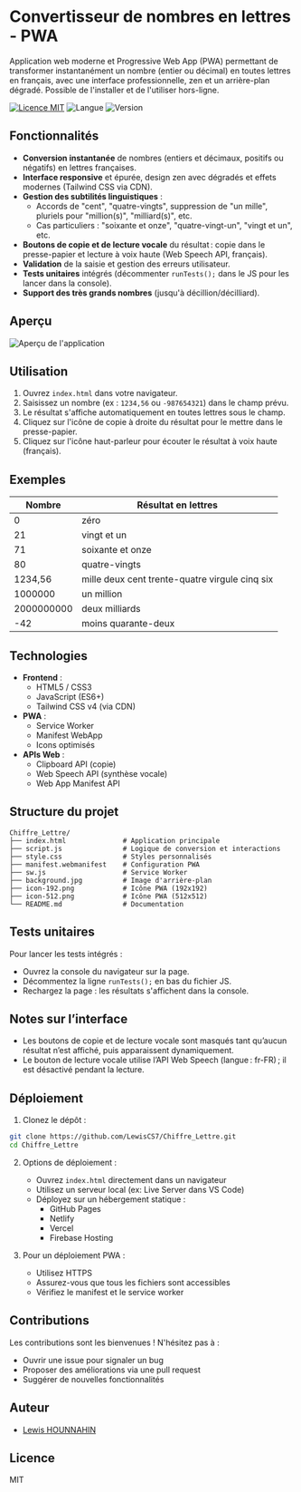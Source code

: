 # Convertisseur de nombres en lettres - PWA

Application web moderne et Progressive Web App (PWA) permettant de transformer instantanément un nombre (entier ou décimal) en toutes lettres en français, avec une interface professionnelle, zen et un arrière-plan dégradé. Possible de l'installer et de l'utiliser hors-ligne.

[![Licence MIT](https://img.shields.io/badge/licence-MIT-blue.svg)](LICENSE)
![Langue](https://img.shields.io/badge/langue-Fran%C3%A7ais-blue)
![Version](https://img.shields.io/badge/version-1.0.0-green)
  

## Fonctionnalités

- **Conversion instantanée** de nombres (entiers et décimaux, positifs ou négatifs) en lettres françaises.
- **Interface responsive** et épurée, design zen avec dégradés et effets modernes (Tailwind CSS via CDN).
- **Gestion des subtilités linguistiques** :
  - Accords de "cent", "quatre-vingts", suppression de "un mille", pluriels pour "million(s)", "milliard(s)", etc.
  - Cas particuliers : "soixante et onze", "quatre-vingt-un", "vingt et un", etc.
- **Boutons de copie et de lecture vocale** du résultat : copie dans le presse-papier et lecture à voix haute (Web Speech API, français).
- **Validation** de la saisie et gestion des erreurs utilisateur.
- **Tests unitaires** intégrés (décommenter `runTests();` dans le JS pour les lancer dans la console).
- **Support des très grands nombres** (jusqu'à décillion/décilliard).

## Aperçu

![Aperçu de l'application](Capture_d'écran.png)

## Utilisation

1. Ouvrez `index.html` dans votre navigateur.
2. Saisissez un nombre (ex : `1234,56` ou `-987654321`) dans le champ prévu.
3. Le résultat s'affiche automatiquement en toutes lettres sous le champ.
4. Cliquez sur l'icône de copie à droite du résultat pour le mettre dans le presse-papier.
5. Cliquez sur l'icône haut-parleur pour écouter le résultat à voix haute (français).

## Exemples

| Nombre         | Résultat en lettres                                 |
|---------------|-----------------------------------------------------|
| 0             | zéro                                               |
| 21            | vingt et un                                        |
| 71            | soixante et onze                                   |
| 80            | quatre-vingts                                      |
| 1234,56       | mille deux cent trente-quatre virgule cinq six      |
| 1000000       | un million                                         |
| 2000000000    | deux milliards                                     |
| -42           | moins quarante-deux                                |

## Technologies

- **Frontend** :
  - HTML5 / CSS3
  - JavaScript (ES6+)
  - Tailwind CSS v4 (via CDN)
- **PWA** :
  - Service Worker
  - Manifest WebApp
  - Icons optimisés
- **APIs Web** :
  - Clipboard API (copie)
  - Web Speech API (synthèse vocale)
  - Web App Manifest API

## Structure du projet

```
Chiffre_Lettre/
├── index.html              # Application principale
├── script.js               # Logique de conversion et interactions
├── style.css               # Styles personnalisés
├── manifest.webmanifest    # Configuration PWA
├── sw.js                   # Service Worker
├── background.jpg          # Image d'arrière-plan
├── icon-192.png            # Icône PWA (192x192)
├── icon-512.png            # Icône PWA (512x512)
└── README.md               # Documentation
```

## Tests unitaires
Pour lancer les tests intégrés :
- Ouvrez la console du navigateur sur la page.
- Décommentez la ligne `runTests();` en bas du fichier JS.
- Rechargez la page : les résultats s'affichent dans la console.

## Notes sur l’interface

- Les boutons de copie et de lecture vocale sont masqués tant qu’aucun résultat n’est affiché, puis apparaissent dynamiquement.
- Le bouton de lecture vocale utilise l’API Web Speech (langue : fr-FR) ; il est désactivé pendant la lecture.

## Déploiement

1. Clonez le dépôt :
```bash
git clone https://github.com/LewisCS7/Chiffre_Lettre.git
cd Chiffre_Lettre
```

2. Options de déploiement :
   - Ouvrez `index.html` directement dans un navigateur
   - Utilisez un serveur local (ex: Live Server dans VS Code)
   - Déployez sur un hébergement statique :
     - GitHub Pages
     - Netlify
     - Vercel
     - Firebase Hosting

3. Pour un déploiement PWA :
   - Utilisez HTTPS
   - Assurez-vous que tous les fichiers sont accessibles
   - Vérifiez le manifest et le service worker

## Contributions

Les contributions sont les bienvenues ! N'hésitez pas à :
- Ouvrir une issue pour signaler un bug
- Proposer des améliorations via une pull request
- Suggérer de nouvelles fonctionnalités

## Auteur

- [Lewis HOUNNAHIN](https://github.com/LewisCS7)

## Licence

MIT
